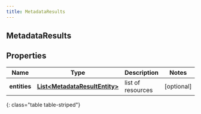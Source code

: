 ```yaml
---
title: MetadataResults
---
```

## MetadataResults


## Properties

| Name | Type | Description | Notes |
| ------------ | ------------- | ------------- | ------------- |
| **entities** | <!----><!---->[**List&lt;MetadataResultEntity&gt;**](MetadataResultEntity.html)<!----> | list of resources |  [optional] |
{: class="table table-striped"}



